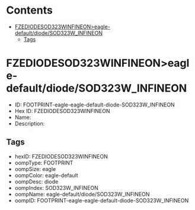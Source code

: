 



Contents
========

* [FZEDIODESOD323WINFINEON>eagle-default/diode/SOD323W_INFINEON](#fzediodesod323winfineoneagle-defaultdiodesod323w_infineon)
	* [Tags](#tags)

# FZEDIODESOD323WINFINEON>eagle-default/diode/SOD323W_INFINEON

- ID: FOOTPRINT-eagle-eagle-default-diode-SOD323W_INFINEON
- Hex ID: FZEDIODESOD323WINFINEON
- Name: 
- Description: 

## Tags

- hexID: FZEDIODESOD323WINFINEON
- oompType: FOOTPRINT
- oompSize: eagle
- oompColor: eagle-default
- oompDesc: diode
- oompIndex: SOD323W_INFINEON
- oompName: eagle-default/diode/SOD323W_INFINEON
- oompID: FOOTPRINT-eagle-eagle-default-diode-SOD323W_INFINEON
